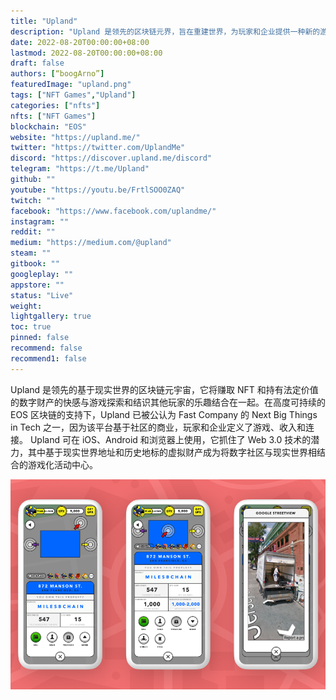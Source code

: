 ```yaml
---
title: "Upland"
description: "Upland 是领先的区块链元界，旨在重建世界，为玩家和企业提供一种新的游戏方式、获得真正的价值和联系。"
date: 2022-08-20T00:00:00+08:00
lastmod: 2022-08-20T00:00:00+08:00
draft: false
authors: [“boogArno”]
featuredImage: "upland.png"
tags: ["NFT Games","Upland"]
categories: ["nfts"]
nfts: ["NFT Games"]
blockchain: "EOS"
website: "https://upland.me/"
twitter: "https://twitter.com/UplandMe"
discord: "https://discover.upland.me/discord"
telegram: "https://t.me/Upland"
github: ""
youtube: "https://youtu.be/FrtlSOO0ZAQ"
twitch: ""
facebook: "https://www.facebook.com/uplandme/"
instagram: ""
reddit: ""
medium: "https://medium.com/@upland"
steam: ""
gitbook: ""
googleplay: ""
appstore: ""
status: "Live"
weight: 
lightgallery: true
toc: true
pinned: false
recommend: false
recommend1: false
---
```

<p>Upland 是领先的基于现实世界的区块链元宇宙，它将赚取 NFT 和持有法定价值的数字财产的快感与游戏探索和结识其他玩家的乐趣结合在一起。在高度可持续的 EOS 区块链的支持下，Upland 已被公认为 Fast Company 的 Next Big Things in Tech 之一，因为该平台基于社区的商业，玩家和企业定义了游戏、收入和连接。 Upland 可在 iOS、Android 和浏览器上使用，它抓住了 Web 3.0 技术的潜力，其中基于现实世界地址和历史地标的虚拟财产成为将数字社区与现实世界相结合的游戏化活动中心。</p>

![upland-games-eos-image1_a1364827da7c7f35224ca53f36e5330e](upland-games-eos-image1_a1364827da7c7f35224ca53f36e5330e.png)
